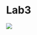 # Lab3

<div>
    <a href="https://www.loom.com/share/14fddb5489294398a895f88cf4eb8c3f">
    </a>
    <a href="https://www.loom.com/share/14fddb5489294398a895f88cf4eb8c3f">
      <img style="max-width:300px;" src="https://cdn.loom.com/sessions/thumbnails/14fddb5489294398a895f88cf4eb8c3f-with-play.gif">
    </a>
  </div>
